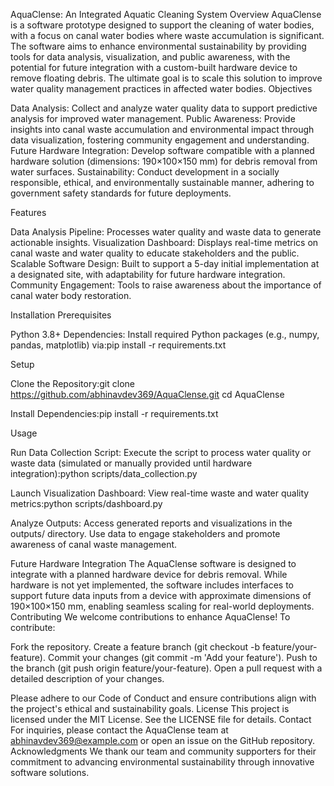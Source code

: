 AquaClense: An Integrated Aquatic Cleaning System
Overview
AquaClense is a software prototype designed to support the cleaning of water bodies, with a focus on canal water bodies where waste accumulation is significant. The software aims to enhance environmental sustainability by providing tools for data analysis, visualization, and public awareness, with the potential for future integration with a custom-built hardware device to remove floating debris. The ultimate goal is to scale this solution to improve water quality management practices in affected water bodies.
Objectives

Data Analysis: Collect and analyze water quality data to support predictive analysis for improved water management.
Public Awareness: Provide insights into canal waste accumulation and environmental impact through data visualization, fostering community engagement and understanding.
Future Hardware Integration: Develop software compatible with a planned hardware solution (dimensions: 190×100×150 mm) for debris removal from water surfaces.
Sustainability: Conduct development in a socially responsible, ethical, and environmentally sustainable manner, adhering to government safety standards for future deployments.

Features

Data Analysis Pipeline: Processes water quality and waste data to generate actionable insights.
Visualization Dashboard: Displays real-time metrics on canal waste and water quality to educate stakeholders and the public.
Scalable Software Design: Built to support a 5-day initial implementation at a designated site, with adaptability for future hardware integration.
Community Engagement: Tools to raise awareness about the importance of canal water body restoration.

Installation
Prerequisites

Python 3.8+
Dependencies: Install required Python packages (e.g., numpy, pandas, matplotlib) via:pip install -r requirements.txt



Setup

Clone the Repository:git clone https://github.com/abhinavdev369/AquaClense.git
cd AquaClense


Install Dependencies:pip install -r requirements.txt



Usage

Run Data Collection Script:
Execute the script to process water quality or waste data (simulated or manually provided until hardware integration):python scripts/data_collection.py




Launch Visualization Dashboard:
View real-time waste and water quality metrics:python scripts/dashboard.py




Analyze Outputs:
Access generated reports and visualizations in the outputs/ directory.
Use data to engage stakeholders and promote awareness of canal waste management.



Future Hardware Integration
The AquaClense software is designed to integrate with a planned hardware device for debris removal. While hardware is not yet implemented, the software includes interfaces to support future data inputs from a device with approximate dimensions of 190×100×150 mm, enabling seamless scaling for real-world deployments.
Contributing
We welcome contributions to enhance AquaClense! To contribute:

Fork the repository.
Create a feature branch (git checkout -b feature/your-feature).
Commit your changes (git commit -m 'Add your feature').
Push to the branch (git push origin feature/your-feature).
Open a pull request with a detailed description of your changes.

Please adhere to our Code of Conduct and ensure contributions align with the project's ethical and sustainability goals.
License
This project is licensed under the MIT License. See the LICENSE file for details.
Contact
For inquiries, please contact the AquaClense team at abhinavdev369@example.com or open an issue on the GitHub repository.
Acknowledgments
We thank our team and community supporters for their commitment to advancing environmental sustainability through innovative software solutions.

